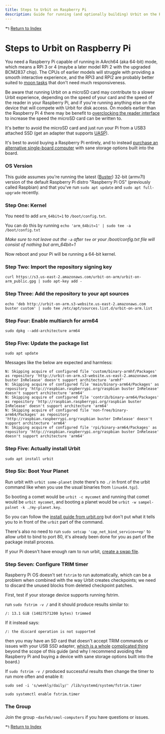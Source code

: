 ```yaml
---
title: Steps to Urbit on Raspberry Pi
description: Guide for running (and optionally building) Urbit on the Raspberry Pi
---
```


↰ [Return to Index](index.md)

# Steps to Urbit on Raspberry Pi

You need a Raspberry Pi capable of running in AArch64 (aka 64-bit) mode, which means a RPi 3 or 4 (maybe a later model RPi 2 with the upgraded BCM2837 chip). The CPUs of earlier models will struggle with providing a smooth interactive experience, and the RPi3 and RPi2 are probably better suited to [moon tasks](https://urbit.org/docs/glossary/moon/) that don't need much responsiveness.

Be aware that running Urbit on a microSD card may contribute to a slower Urbit experience, depending on the speed of your card and the speed of the reader in your Raspberry Pi, and if you're running anything else on the device that will compete with Urbit for disk access. On models earlier than the Raspberry Pi 4 there may be benefit to [overclocking the reader interface](https://www.jeffgeerling.com/blog/2016/how-overclock-microsd-card-reader-on-raspberry-pi-3) to increase the speed the microSD card can be written to.

It's better to avoid the microSD card and just run your Pi from a USB3 attached SSD (get an adapter that supports [UASP](https://www.jeffgeerling.com/blog/2020/uasp-makes-raspberry-pi-4-disk-io-50-faster)).

It's best to avoid buying a Raspberry Pi entirely, and to instead [purchase an alternative single-board computer](Buying_Guide.md) with sane storage options built into the board.

### OS Version

This guide assumes you're running the latest ([Buster](https://www.raspberrypi.org/blog/buster-the-new-version-of-raspbian/)) 32-bit (armv7l) version of the default Raspberry Pi distro "Raspberry Pi OS" (previously called Raspbian) and that you've run `sudo apt update` and `sudo apt full-upgrade` recently.

### Step One: Kernel

You need to add `arm_64bit=1` to `/boot/config.txt`.

You can do this by running `echo 'arm_64bit=1' | sudo tee -a /boot/config.txt`

*Make sure to not leave out the `-a` after `tee` or your /boot/config.txt file will consist of nothing but arm_64bit=1*

Now reboot and your Pi will be running a 64-bit kernel.

### Step Two: Import the repository signing key

`curl https://s3.us-east-2.amazonaws.com/urbit-on-arm/urbit-on-arm_public.gpg | sudo apt-key add -`

### Step Three: Add the repository to your apt sources

```echo 'deb http://urbit-on-arm.s3-website.us-east-2.amazonaws.com buster custom' | sudo tee /etc/apt/sources.list.d/urbit-on-arm.list```

### Step Four: Enable multiarch for arm64

`sudo dpkg --add-architecture arm64`

### Step Five: Update the package list

`sudo apt update`

Messages like the below are expected and harmless:

```
N: Skipping acquire of configured file 'custom/binary-armhf/Packages' as repository 'http://urbit-on-arm.s3-website.us-east-2.amazonaws.com buster InRelease' doesn't support architecture 'armhf'
N: Skipping acquire of configured file 'main/binary-arm64/Packages' as repository 'http://raspbian.raspberrypi.org/raspbian buster InRelease' doesn't support architecture 'arm64'
N: Skipping acquire of configured file 'contrib/binary-arm64/Packages' as repository 'http://raspbian.raspberrypi.org/raspbian buster InRelease' doesn't support architecture 'arm64'
N: Skipping acquire of configured file 'non-free/binary-arm64/Packages' as repository 'http://raspbian.raspberrypi.org/raspbian buster InRelease' doesn't support architecture 'arm64'
N: Skipping acquire of configured file 'rpi/binary-arm64/Packages' as repository 'http://raspbian.raspberrypi.org/raspbian buster InRelease' doesn't support architecture 'arm64'

```

### Step Five: Actually install Urbit

`sudo apt install urbit`

### Step Six: Boot Your Planet

Run urbit with `urbit some-planet` (note there's no `./` in front of the urbit command like when you use the usual binaries from `linux64.tgz`).

So booting a comet would be `urbit -c mycomet` and running that comet would be `urbit mycomet`, and booting a planet would be `urbit -w sampel-palnet -k ./my-planet.key`.

So you can follow the [install guide from urbit.org](https://urbit.org/using/install/) but don't put what it tells you to in front of the `urbit` part of the command.

There's also no need to run `sudo setcap 'cap_net_bind_service=+ep'` to allow urbit to bind to port 80, it's already been done for you as part of the package install process.

If your Pi doesn't have enough ram to run urbit, [create a swap file](https://raspberrypi.stackexchange.com/a/1605).

### Step Seven: Configure TRIM timer

Raspberry Pi OS doesn't set `fstrim` to run automatically, which can be a problem when combined with the way Urbit creates checkpoints; we need to discard the unused blocks from deleted checkpoint patches.

First, test if your storage device supports running fstrim.

run `sudo fstrim -v /` and it should produce results similar to:

`/: 13.1 GiB (14027571200 bytes) trimmed`

If it instead says:

`/: the discard operation is not supported`

then you may have an SD card that doesn't accept TRIM commands or issues with your USB SSD adapter, [which is a whole](https://www.glump.net/howto/desktop/enable-trim-on-an-external-ssd-on-linux) [complicated thing](https://www.jeffgeerling.com/blog/2020/enabling-trim-on-external-ssd-on-raspberry-pi) beyond the scope of this guide (and why I recommend avoiding the Raspberry Pi and buying a device with sane storage options built into the board.)

If `sudo fstrim -v /` produced successful results then change the timer to run more often and enable it:

`sudo sed -i 's/weekly/daily/' /lib/systemd/system/fstrim.timer`

`sudo systemctl enable fstrim.timer`

### The Group

Join the group `~dasfeb/smol-computers` if you have questions or issues.

↰ [Return to Index](index.md)
